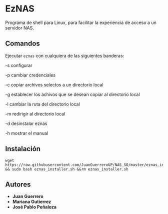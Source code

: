 # EzNAS

Programa de shell para Linux, para facilitar la experiencia de acceso a un servidor NAS. 

## Comandos

Ejecutar ```eznas``` con cualquiera de las siguientes banderas:

  -s configurar
  
  -p cambiar credenciales
  
  -c copiar archivos selectos a un directorio local
 
  -g establecer los achivos que se desean copiar al directorio local
  
  -l cambiar la ruta del directorio local
  
  -m redirigir al directorio local
  
  -d desinstalar eznas
  
  -h mostrar el manual
 
 ## Instalación
 ```
 wget https://raw.githubusercontent.com/JuanGuerreroUP/NAS_SO/master/eznas_installer.sh && sudo bash eznas_installer.sh &&rm eznas_installer.sh
```

## Autores
* **Juan Guerrero**
* **Mariana Gutierrez**
* **José Pablo Peñaloza**
